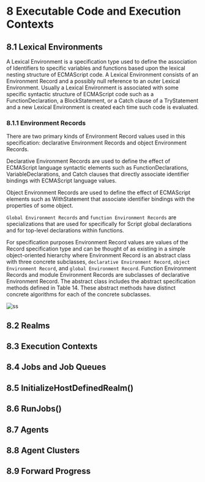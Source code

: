 # 8 Executable Code and Execution Contexts

## 8.1 Lexical Environments

A Lexical Environment is a specification type used to define the association of Identifiers to specific variables and functions based upon the lexical nesting structure of ECMAScript code. A Lexical Environment consists of an Environment Record and a possibly null reference to an outer Lexical Environment. Usually a Lexical Environment is associated with some specific syntactic structure of ECMAScript code such as a FunctionDeclaration, a BlockStatement, or a Catch clause of a TryStatement and a new Lexical Environment is created each time such code is evaluated.

### 8.1.1 Environment Records

There are two primary kinds of Environment Record values used in this specification: declarative Environment Records and object Environment Records.

Declarative Environment Records are used to define the effect of ECMAScript language syntactic elements such as FunctionDeclarations, VariableDeclarations, and Catch clauses that directly associate identifier bindings with ECMAScript language values.

Object Environment Records are used to define the effect of ECMAScript elements such as WithStatement that associate identifier bindings with the properties of some object.

`Global Environment Records` and `function Environment Records` are specializations that are used for specifically for Script global declarations and for top-level declarations within functions.

For specification purposes Environment Record values are values of the Record specification type and can be thought of as existing in a simple object-oriented hierarchy where Environment Record is an abstract class with three concrete subclasses, `declarative Environment Record`, `object Environment Record`, and `global Environment Record`. Function Environment Records and module Environment Records are subclasses of declarative Environment Record. The abstract class includes the abstract specification methods defined in Table 14. These abstract methods have distinct concrete algorithms for each of the concrete subclasses.

![ss]('../images/8_1_1_1.png')

## 8.2 Realms

## 8.3 Execution Contexts

## 8.4 Jobs and Job Queues

## 8.5 InitializeHostDefinedRealm()

## 8.6 RunJobs()

## 8.7 Agents

## 8.8 Agent Clusters

## 8.9 Forward Progress
